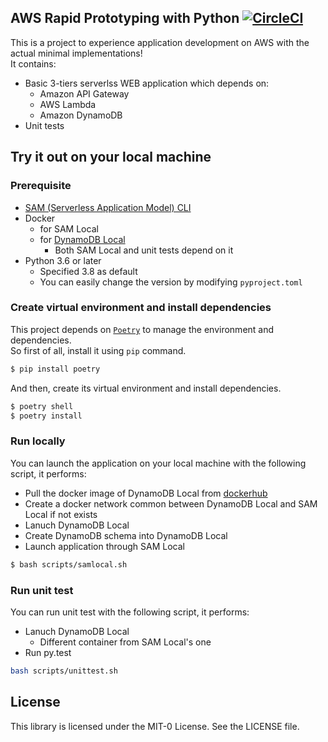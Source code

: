 ## AWS Rapid Prototyping with Python [![CircleCI](https://circleci.com/gh/aws-samples/aws-rapid-prototyping-with-python.svg?style=svg)](https://circleci.com/gh/aws-samples/aws-rapid-prototyping-with-python)

This is a project to experience application development on AWS with the actual minimal implementations!  
It contains:
- Basic 3-tiers serverlss WEB application which depends on:
  - Amazon API Gateway
  - AWS Lambda
  - Amazon DynamoDB
- Unit tests

## Try it out on your local machine

### Prerequisite

- [SAM (Serverless Application Model) CLI](https://docs.aws.amazon.com/serverless-application-model/latest/developerguide/serverless-sam-cli-install.html)
- Docker
  - for SAM Local
  - for [DynamoDB Local](https://docs.aws.amazon.com/amazondynamodb/latest/developerguide/DynamoDBLocal.html)
    - Both SAM Local and unit tests depend on it
- Python 3.6 or later
  - Specified 3.8 as default
  - You can easily change the version by modifying `pyproject.toml`

### Create virtual environment and install dependencies

This project depends on [`Poetry`](https://python-poetry.org/) to manage the environment and dependencies.  
So first of all, install it using `pip` command.

```sh
$ pip install poetry
```

And then, create its virtual environment and install dependencies.

```sh
$ poetry shell
$ poetry install
```

### Run locally

You can launch the application on your local machine with the following script, it performs:
- Pull the docker image of DynamoDB Local from [dockerhub](https://hub.docker.com/r/amazon/dynamodb-local)
- Create a docker network common between DynamoDB Local and SAM Local if not exists
- Lanuch DynamoDB Local
- Create DynamoDB schema into DynamoDB Local
- Launch application through SAM Local

```sh
$ bash scripts/samlocal.sh
```

### Run unit test

You can run unit test with the following script, it performs:
- Lanuch DynamoDB Local
  - Different container from SAM Local's one
- Run py.test

```sh
bash scripts/unittest.sh
```

## License

This library is licensed under the MIT-0 License. See the LICENSE file.

